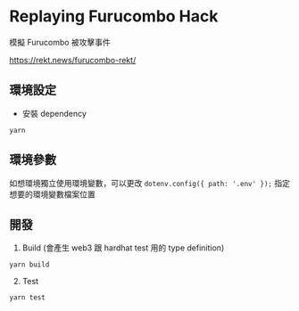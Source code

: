 # Replaying Furucombo Hack

模擬 Furucombo 被攻擊事件

https://rekt.news/furucombo-rekt/

## 環境設定

- 安裝 dependency

```
yarn
```

## 環境參數

如想環境獨立使用環境變數，可以更改 `dotenv.config({ path: '.env' });` 指定想要的環境變數檔案位置

## 開發

1. Build (會產生 web3 跟 hardhat test 用的 type definition)

```
yarn build
```

2. Test

```
yarn test
```
